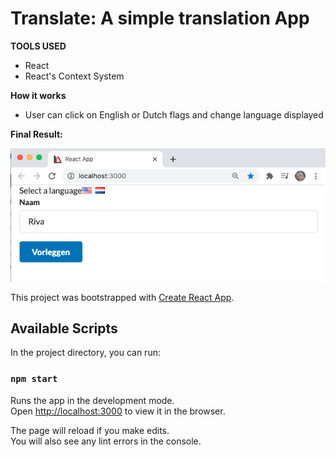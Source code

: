 # Translate: A simple translation App 

**TOOLS USED**

- React
- React's Context System

**How it works**

- User can click on English or Dutch flags and change language displayed

**Final Result:**

![translate](./src/assets/translate.png)




This project was bootstrapped with [Create React App](https://github.com/facebook/create-react-app).

## Available Scripts

In the project directory, you can run:

### `npm start`

Runs the app in the development mode.\
Open [http://localhost:3000](http://localhost:3000) to view it in the browser.

The page will reload if you make edits.\
You will also see any lint errors in the console.

